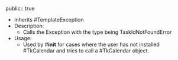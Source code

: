 public:: true

- inherits #TemplateException
- Description:
	- Calls the Exception with the type being TaskIdNotFoundError
- Usage:
	- Used by #__init__ for cases where the user has not installed #TkCalendar and tries to call a #TkCalendar object.